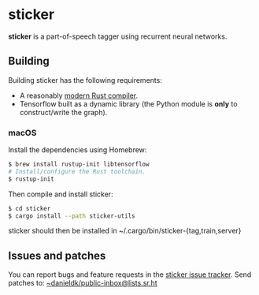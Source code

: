 # sticker

**sticker** is a part-of-speech tagger using recurrent neural networks.

## Building

Building sticker has the following requirements:

* A reasonably [modern Rust compiler](https://rustup.rs).
* Tensorflow built as a dynamic library (the Python module is **only** to construct/write the graph).

### macOS

Install the dependencies using Homebrew:

~~~bash
$ brew install rustup-init libtensorflow
# Install/configure the Rust toolchain.
$ rustup-init
~~~

Then compile and install sticker:

~~~bash
$ cd sticker
$ cargo install --path sticker-utils
~~~

sticker should then be installed in ~/.cargo/bin/sticker-{tag,train,server}

## Issues and patches

You can report bugs and feature requests in the [sticker issue
tracker](https://todo.sr.ht/~danieldk/sticker). Send patches to:
[~danieldk/public-inbox@lists.sr.ht](mailto:~danieldk/public-inbox@lists.sr.ht)
